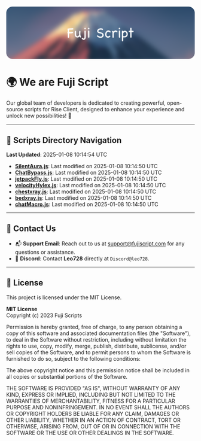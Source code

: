 ![Banner](.github/b.webp)

# 🌍 **We are Fuji Script**

Our global team of developers is dedicated to creating powerful, open-source scripts for Rise Client, designed to enhance your experience and unlock new possibilities! 🌟

---
<!-- SCRIPTS_NAVIGATION_START -->
## 📂 **Scripts Directory Navigation**

**Last Updated**: 2025-01-08 10:14:54 UTC

- **[SilentAura.js](scripts/SilentAura.js)**: Last modified on 2025-01-08 10:14:50 UTC
- **[ChatBypass.js](scripts/ChatBypass.js)**: Last modified on 2025-01-08 10:14:50 UTC
- **[jetpackFly.js](scripts/jetpackFly.js)**: Last modified on 2025-01-08 10:14:50 UTC
- **[velocityHylex.js](scripts/velocityHylex.js)**: Last modified on 2025-01-08 10:14:50 UTC
- **[chestxray.js](scripts/chestxray.js)**: Last modified on 2025-01-08 10:14:50 UTC
- **[bedxray.js](scripts/bedxray.js)**: Last modified on 2025-01-08 10:14:50 UTC
- **[chatMacro.js](scripts/chatMacro.js)**: Last modified on 2025-01-08 10:14:50 UTC

<!-- SCRIPTS_NAVIGATION_END -->

---

## 💬 **Contact Us**  
- 📬 **Support Email**: Reach out to us at [support@fujiscript.com](mailto:support@fujiscript.com) for any questions or assistance.  
- 💬 **Discord**: Contact **Leo728** directly at `Discord@leo728`.

---

## 📜 **License**

This project is licensed under the MIT License.  

**MIT License**  
Copyright (c) 2023 Fuji Scripts  

Permission is hereby granted, free of charge, to any person obtaining a copy of this software and associated documentation files (the "Software"), to deal in the Software without restriction, including without limitation the rights to use, copy, modify, merge, publish, distribute, sublicense, and/or sell copies of the Software, and to permit persons to whom the Software is furnished to do so, subject to the following conditions:  

The above copyright notice and this permission notice shall be included in all copies or substantial portions of the Software.  

THE SOFTWARE IS PROVIDED "AS IS", WITHOUT WARRANTY OF ANY KIND, EXPRESS OR IMPLIED, INCLUDING BUT NOT LIMITED TO THE WARRANTIES OF MERCHANTABILITY, FITNESS FOR A PARTICULAR PURPOSE AND NONINFRINGEMENT. IN NO EVENT SHALL THE AUTHORS OR COPYRIGHT HOLDERS BE LIABLE FOR ANY CLAIM, DAMAGES OR OTHER LIABILITY, WHETHER IN AN ACTION OF CONTRACT, TORT OR OTHERWISE, ARISING FROM, OUT OF OR IN CONNECTION WITH THE SOFTWARE OR THE USE OR OTHER DEALINGS IN THE SOFTWARE.  
